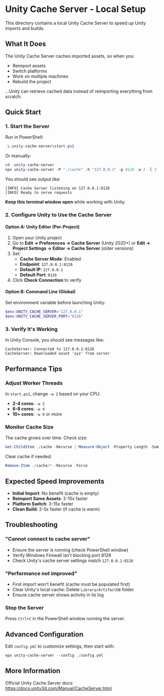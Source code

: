# Unity Cache Server - Local Setup

This directory contains a local Unity Cache Server to speed up Unity imports and builds.

## What It Does

The Unity Cache Server caches imported assets, so when you:
- Reimport assets
- Switch platforms
- Work on multiple machines
- Rebuild the project

...Unity can retrieve cached data instead of reimporting everything from scratch.

## Quick Start

### 1. Start the Server

Run in PowerShell:
```powershell
.\.unity-cache-server\start.ps1
```

Or manually:
```powershell
cd .unity-cache-server
npx unity-cache-server -P "./cache" -h "127.0.0.1" -p 8126 -w 2 -l 3
```

You should see output like:
```
[INFO] Cache Server listening on 127.0.0.1:8126
[INFO] Ready to serve requests
```

**Keep this terminal window open** while working with Unity.

### 2. Configure Unity to Use the Cache Server

#### Option A: Unity Editor (Per-Project)
1. Open your Unity project
2. Go to **Edit → Preferences → Cache Server** (Unity 2020+) or **Edit → Project Settings → Editor → Cache Server** (older versions)
3. Set:
   - **Cache Server Mode**: Enabled
   - **Endpoint**: `127.0.0.1:8126`
   - **Default IP**: `127.0.0.1`
   - **Default Port**: `8126`
4. Click **Check Connection** to verify

#### Option B: Command Line (Global)
Set environment variable before launching Unity:
```powershell
$env:UNITY_CACHE_SERVER="127.0.0.1"
$env:UNITY_CACHE_SERVER_PORT="8126"
```

### 3. Verify It's Working

In Unity Console, you should see messages like:
```
CacheServer: Connected to 127.0.0.1:8126
CacheServer: Downloaded asset 'xyz' from server
```

## Performance Tips

### Adjust Worker Threads
In `start.ps1`, change `-w 2` based on your CPU:
- **2-4 cores**: `-w 2`
- **6-8 cores**: `-w 4`
- **10+ cores**: `-w 6` or more

### Monitor Cache Size
The cache grows over time. Check size:
```powershell
Get-ChildItem ./cache -Recurse | Measure-Object -Property Length -Sum
```

Clear cache if needed:
```powershell
Remove-Item ./cache/* -Recurse -Force
```

## Expected Speed Improvements

- **Initial Import**: No benefit (cache is empty)
- **Reimport Same Assets**: 2-10x faster
- **Platform Switch**: 3-15x faster
- **Clean Build**: 2-5x faster (if cache is warm)

## Troubleshooting

### "Cannot connect to cache server"
- Ensure the server is running (check PowerShell window)
- Verify Windows Firewall isn't blocking port 8126
- Check Unity's cache server settings match `127.0.0.1:8126`

### "Performance not improved"
- First import won't benefit (cache must be populated first)
- Clear Unity's local cache: Delete `Library/ArtifactDB` folder
- Ensure cache server shows activity in its log

### Stop the Server
Press `Ctrl+C` in the PowerShell window running the server.

## Advanced Configuration

Edit `config.yml` to customize settings, then start with:
```powershell
npx unity-cache-server --config ./config.yml
```

## More Information

Official Unity Cache Server docs:
https://docs.unity3d.com/Manual/CacheServer.html
